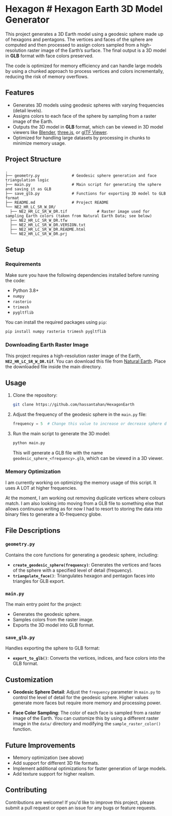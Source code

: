 # Hexagon # **Hexagon Earth 3D Model Generator**

This project generates a 3D Earth model using a geodesic sphere made up of hexagons and pentagons. The vertices and faces of the sphere are computed and then processed to assign colors sampled from a high-resolution raster image of the Earth’s surface. The final output is a 3D model in **GLB** format with face colors preserved.

The code is optimized for memory efficiency and can handle large models by using a chunked approach to process vertices and colors incrementally, reducing the risk of memory overflows.

## **Features**
- Generates 3D models using geodesic spheres with varying frequencies (detail levels).
- Assigns colors to each face of the sphere by sampling from a raster image of the Earth.
- Outputs the 3D model in **GLB** format, which can be viewed in 3D model viewers like [Blender](https://www.blender.org/), [three.js](https://threejs.org/), or [glTF Viewer](https://gltf-viewer.donmccurdy.com/).
- Optimized for handling large datasets by processing in chunks to minimize memory usage.

## **Project Structure**

```
.
├── geometry.py              # Geodesic sphere generation and face triangulation logic
├── main.py                  # Main script for generating the sphere and saving it as GLB
├── save_glb.py              # Functions for exporting 3D model to GLB format
├── README.md                # Project README
└── NE2_HR_LC_SR_W_DR/
  ├── NE2_HR_LC_SR_W_DR.tif 			# Raster image used for sampling Earth colors (taken from Natural Earth Data; see below)
  ├── NE2_HR_LC_SR_W_DR.tfw
  ├── NE2_HR_LC_SR_W_DR.VERSION.txt
  ├── NE2_HR_LC_SR_W_DR.README.html
  └── NE2_HR_LC_SR_W_DR.prj
```

## **Setup**

### **Requirements**
Make sure you have the following dependencies installed before running the code:

- Python 3.8+
- `numpy`
- `rasterio`
- `trimesh`
- `pygltflib`

You can install the required packages using `pip`:

```bash
pip install numpy rasterio trimesh pygltflib
```

### **Downloading Earth Raster Image**
This project requires a high-resolution raster image of the Earth, **`NE2_HR_LC_SR_W_DR.tif`**. You can download this file from [Natural Earth](https://www.naturalearthdata.com/downloads/10m-raster-data/10m-natural-earth-2/). Place the downloaded file inside the main directory.

## **Usage**

1. Clone the repository:

   ```bash
   git clone https://github.com/hassantahan/HexagonEarth
   ```

2. Adjust the frequency of the geodesic sphere in the `main.py` file:

   ```python
   frequency = 5  # Change this value to increase or decrease sphere detail
   ```

3. Run the main script to generate the 3D model:

   ```bash
   python main.py
   ```

   This will generate a GLB file with the name `geodesic_sphere_<frequency>.glb`, which can be viewed in a 3D viewer.

### **Memory Optimization**

I am currently working on optimizing the memory usage of this script. It uses A LOT at higher frequencies.

At the moment, I am working out removing duplicate vertices where colours match. I am also looking into moving from a GLB file to something else that allows continuous writing as for now I had to resort to storing the data into binary files to generate a 10-frequency globe.

## **File Descriptions**

### **`geometry.py`**
Contains the core functions for generating a geodesic sphere, including:
- **`create_geodesic_sphere(frequency)`**: Generates the vertices and faces of the sphere with a specified level of detail (frequency).
- **`triangulate_face()`**: Triangulates hexagon and pentagon faces into triangles for GLB export.

### **`main.py`**
The main entry point for the project:
- Generates the geodesic sphere.
- Samples colors from the raster image.
- Exports the 3D model into GLB format.

### **`save_glb.py`**
Handles exporting the sphere to GLB format:
- **`export_to_glb()`**: Converts the vertices, indices, and face colors into the GLB format.

## **Customization**

- **Geodesic Sphere Detail**: Adjust the `frequency` parameter in `main.py` to control the level of detail for the geodesic sphere. Higher values generate more faces but require more memory and processing power.
  
- **Face Color Sampling**: The color of each face is sampled from a raster image of the Earth. You can customize this by using a different raster image in the `data/` directory and modifying the `sample_raster_color()` function.

## **Future Improvements**
- Memory optimization (see above)
- Add support for different 3D file formats.
- Implement additional optimizations for faster generation of large models.
- Add texture support for higher realism.

## **Contributing**

Contributions are welcome! If you'd like to improve this project, please submit a pull request or open an issue for any bugs or feature requests.
